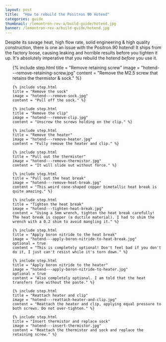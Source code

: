 ```yaml
---
layout: post
title:  "How to rebuild the Positron 90 Hotend"
categories: guide
thumbnail: /lemontron-rev-a/build-guide/hotend.jpg
banner: /lemontron-rev-a/build-guide/hotend.jpg
---
```


Despite its savage heat, high flow rate, solid engineering & high quality construction, there is one an issue with the Positron 90
hotend! It ships from the factory loose, causing leaking and horrible results before you tighten it up. It's absolutely
imperative that you rebuild the hotend _before_ you use it.

<ol class="steps">
    {% include step.html
    title = "Remove retaining screw"
    image = "hotend---remove-retaining-screw.jpg"
    content = "Remove the M2.5 screw that retains the thermistor & sock." %}

    {% include step.html
    title = "Remove the sock"
    image = "hotend---remove-sock.jpg"
    content = "Pull off the sock." %}

    {% include step.html
    title = "Remove the clip"
    image = "hotend---remove-clip.jpg"
    content = "Unscrew the screws holding on the clip." %}

    {% include step.html
    title = "Remove the heater"
    image = "hotend---remove-heater.jpg"
    content = "Fully remove the heater and clip." %}

    {% include step.html
    title = "Pull out the thermister"
    image = "hotend---remove-thermistor.jpg"
    content = "It will slide out without force." %}

    {% include step.html
    title = "Pull out the heat break"
    image = "hotend---remove-heat-break.jpg"
    content = "This weird cone-shaped copper bimetallic heat break is quite amazing." %}

    {% include step.html
    title = "Tighten the heat break"
    image = "hotend---tighten-heat-break.jpg"
    content = "Using a 5mm wrench, tighten the heat break carefully! The heat break is copper (a ductile material). I had to shim the wrench with a 0.2 shim to avoid mangling it." %}

    {% include step.html
    title = "Apply boron nitride to the heat break"
    image = "hotend---apply-boron-nitride-to-heat-break.jpg"
    optional = true
    content = "This is completely optional! Don't feel bad if you don't do it, I just can't resist while it's torn down." %}

    {% include step.html
    title = "Apply boron nitride to the heater"
    image = "hotend---apply-boron-nitride-to-heater.jpg"
    optional = true
    content = "Also completely optional. I am told that the heat transfers fine without the paste." %}

    {% include step.html
    title = "Reattach heater and clip"
    image = "hotend---reattach-heater-and-clip.jpg"
    content = "Reattach the heater and clip, applying equal pressure to both screws. Do not over-tighten." %}

    {% include step.html
    title = "Insert thermistor and replace sock"
    image = "hotend---insert-thermistor.jpg"
    content = "Reattach the thermister and sock and replace the retaining screw." %}
</ol>